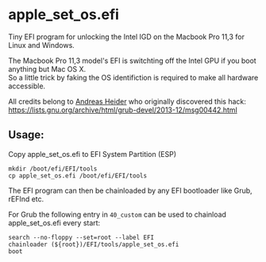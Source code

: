 # apple_set_os.efi
Tiny EFI program for unlocking the Intel IGD on the Macbook Pro 11,3 for Linux and Windows.  

The Macbook Pro 11,3 model's EFI is switchting off the Intel GPU if you boot anything but Mac OS X.  
So a little trick by faking the OS identifiction is required to make all hardware accessible.

All credits belong to [Andreas Heider](/ah-) who originally discovered this hack:  
https://lists.gnu.org/archive/html/grub-devel/2013-12/msg00442.html

## Usage:
Copy apple_set_os.efi to EFI System Partition (ESP) 
```
mkdir /boot/efi/EFI/tools
cp apple_set_os.efi /boot/efi/EFI/tools
```

The EFI program can then be chainloaded by any EFI bootloader like Grub, rEFInd etc.

For Grub the following entry in ``40_custom`` can be used to chainload apple_set_os.efi every start:
```
search --no-floppy --set=root --label EFI
chainloader (${root})/EFI/tools/apple_set_os.efi
boot
```

